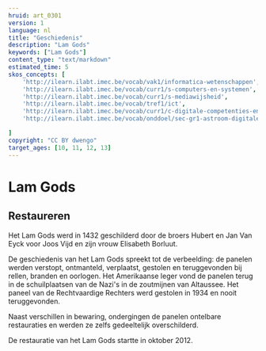 ```yaml
---
hruid: art_0301
version: 1
language: nl
title: "Geschiedenis"
description: "Lam Gods"
keywords: ["Lam Gods"]
content_type: "text/markdown"
estimated_time: 5
skos_concepts: [
    'http://ilearn.ilabt.imec.be/vocab/vak1/informatica-wetenschappen', 
    'http://ilearn.ilabt.imec.be/vocab/curr1/s-computers-en-systemen',
    'http://ilearn.ilabt.imec.be/vocab/curr1/s-mediawijsheid',
    'http://ilearn.ilabt.imec.be/vocab/tref1/ict',
    'http://ilearn.ilabt.imec.be/vocab/curr1/c-digitale-competenties-en-mediawijsheid',
    'http://ilearn.ilabt.imec.be/vocab/onddoel/sec-gr1-astroom-digitale-competenties-en-mediawijsheid-4.5',

]
copyright: "CC BY dwengo"
target_ages: [10, 11, 12, 13]
---
```


# Lam Gods

## Restaureren

Het Lam Gods werd in 1432 geschilderd door de broers Hubert en Jan Van Eyck voor Joos Vijd en zijn vrouw Elisabeth Borluut. 

De geschiedenis van het Lam Gods spreekt tot de verbeelding: de panelen werden verstopt, ontmanteld, verplaatst, gestolen en teruggevonden bij rellen, branden en oorlogen. Het Amerikaanse leger vond de panelen terug in de schuilplaatsen van de Nazi's in de zoutmijnen van Altaussee. Het paneel van de Rechtvaardige Rechters werd gestolen in 1934 en nooit teruggevonden.

Naast verschillen in bewaring, ondergingen de panelen ontelbare restauraties en werden ze zelfs gedeeltelijk overschilderd. 

De restauratie van het Lam Gods startte in oktober 2012.